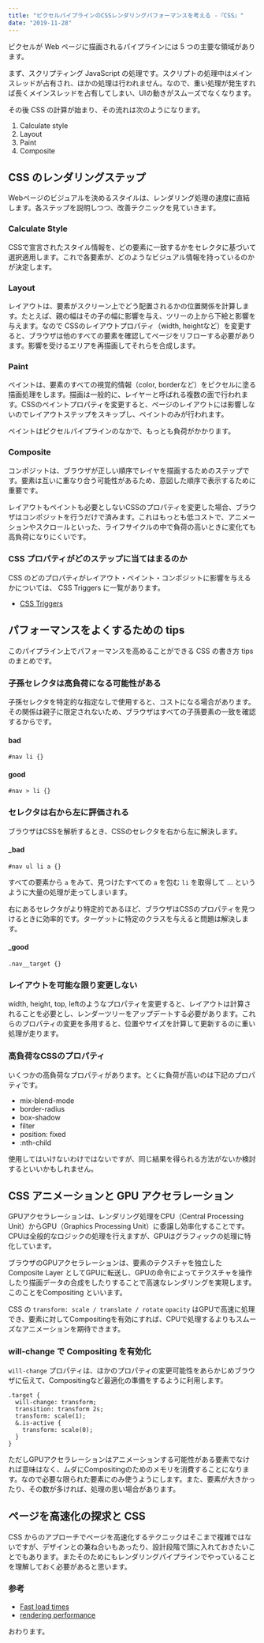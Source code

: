 ```yaml
---
title: "ピクセルパイプラインのCSSレンダリングパフォーマンスを考える -『CSS』"
date: "2019-11-28"
---
```


ピクセルが Web ページに描画されるパイプラインには 5 つの主要な領域があります。

まず、スクリプティング JavaScript の処理です。スクリプトの処理中はメインスレッドが占有され、ほかの処理は行われません。なので、重い処理が発生すれば長くメインスレッドを占有してしまい、UIの動きがスムーズでなくなります。

その後 CSS の計算が始まり、その流れは次のようになります。

1. Calculate style
2. Layout
3. Paint
4. Composite

## CSS のレンダリングステップ

Webページのビジュアルを決めるスタイルは、レンダリング処理の速度に直結します。各ステップを説明しつつ、改善テクニックを見ていきます。

### Calculate Style

CSSで宣言されたスタイル情報を、どの要素に一致するかをセレクタに基づいて選択適用します。これで各要素が、どのようなビジュアル情報を持っているのかが決定します。

### Layout

レイアウトは、要素がスクリーン上でどう配置されるかの位置関係を計算します。たとえば、親の幅はその子の幅に影響を与え、ツリーの上から下絵と影響を与えます。なので CSSのレイアウトプロパティ（width, heightなど）を変更すると、ブラウザは他のすべての要素を確認してページをリフローする必要があります。影響を受けるエリアを再描画してそれらを合成します。

### Paint

ペイントは、要素のすべての視覚的情報（color, borderなど）をピクセルに塗る描画処理をします。描画は一般的に、レイヤーと呼ばれる複数の面で行われます。CSSのペイントプロパティを変更すると、ページのレイアウトには影響しないのでレイアウトステップをスキップし、ペイントのみが行われます。

ペイントはピクセルパイプラインのなかで、もっとも負荷がかかります。

### Composite

コンポジットは、ブラウザが正しい順序でレイヤを描画するためのステップです。要素は互いに重なり合う可能性があるため、意図した順序で表示するために重要です。

レイアウトもペイントも必要としないCSSのプロパティを変更した場合、ブラウザはコンポジットを行うだけで済みます。これはもっとも低コストで、アニメーションやスクロールといった、ライフサイクルの中で負荷の高いときに変化ても高負荷になりにくいです。

### CSS プロパティがどのステップに当てはまるのか

CSS のどのプロパティがレイアウト・ペイント・コンポジットに影響を与えるかについては、 CSS Triggers に一覧があります。

- [CSS Triggers](https://csstriggers.com/)

## パフォーマンスをよくするための tips

このパイプライン上でパフォーマンスを高めることができる CSS の書き方 tips のまとめです。

### 子孫セレクタは高負荷になる可能性がある

子孫セレクタを特定的な指定なしで使用すると、コストになる場合があります。その関係は親子に限定されないため、ブラウザはすべての子孫要素の一致を確認するからです。

#### bad

```
#nav li {}
```

#### good

```
#nav > li {}
```

### セレクタは右から左に評価される

ブラウザはCSSを解析するとき、CSSのセレクタを右から左に解決します。

#### \_bad

```
#nav ul li a {}
```

すべての要素から `a` をみて、見つけたすべての `a` を包む `li` を取得して … というように大量の処理が走ってしまいます。

右にあるセレクタがより特定的であるほど、ブラウザはCSSのプロパティを見つけるときに効率的です。ターゲットに特定のクラスを与えると問題は解決します。

#### \_good

```
.nav__target {}
```

### レイアウトを可能な限り変更しない

width, height, top, leftのようなプロパティを変更すると、レイアウトは計算されることを必要とし、レンダーツリーをアップデートする必要があります。これらのプロパティの変更を多用すると、位置やサイズを計算して更新するのに重い処理が走ります。

### 高負荷なCSSのプロパティ

いくつかの高負荷なプロパティがあります。とくに負荷が高いのは下記のプロパティです。

- mix-blend-mode
- border-radius
- box-shadow
- filter
- position: fixed
- :nth-child

使用してはいけないわけではないですが、同じ結果を得られる方法がないか検討するといいかもしれません。

## CSS アニメーションと GPU アクセラレーション

GPUアクセラレーションは、レンダリング処理をCPU（Central Processing Unit）からGPU（Graphics Processing Unit）に委譲し効率化することです。CPUは全般的なロジックの処理を行えますが、GPUはグラフィックの処理に特化しています。

ブラウザのGPUアクセラレーションは、要素のテクスチャを独立したComposite Layer としてGPUに転送し、GPUの命令によってテクスチャを操作したり描画データの合成をしたりすることで高速なレンダリングを実現します。このことをCompositing といいます。

CSS の `transform: scale / translate / rotate` `opacity` はGPUで高速に処理でき、要素に対してCompositingを有効にすれば、CPUで処理するよりもスムーズなアニメーションを期待できます。

### will-change で Compositing を有効化

`will-change` プロパティは、ほかのプロパティの変更可能性をあらかじめブラウザに伝えて、Compositingなど最適化の準備をするように利用します。

```
.target {
  will-change: transform;
  transition: transform 2s;
  transform: scale(1);
  &.is-active {
    transform: scale(0);
  }
}

```

ただしGPUアクセラレーションはアニメーションする可能性がある要素でなければ意味はなく、ムダにCompositingのためのメモリを消費することになります。なので必要な限られた要素にのみ使うようにします。また、要素が大きかったり、その数が多ければ、処理の思い場合があります。

## ページを高速化の探求と CSS

CSS からのアプローチでページを高速化するテクニックはそこまで複雑ではないですが、デザインとの兼ね合いもあったり、設計段階で頭に入れておきたいことでもあります。またそのためにもレンダリングパイプラインでやっていることを理解しておく必要があると思います。

### 参考

- [Fast load times](https://web.dev/fast/)
- [rendering performance](https://developers.google.com/web/fundamentals/performance/rendering)

おわります。
